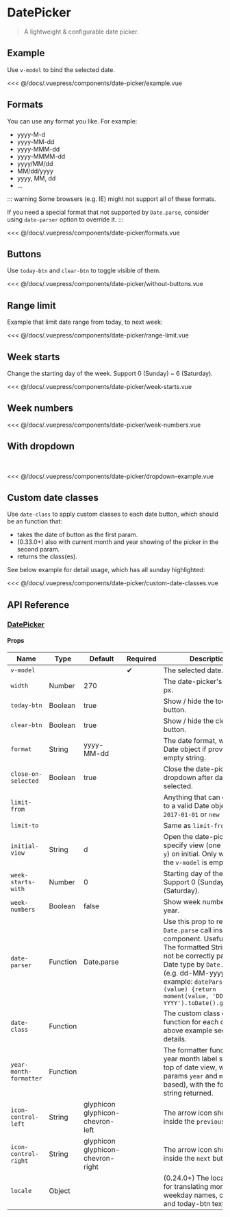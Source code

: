 # DatePicker

> A lightweight & configurable date picker.

## Example

Use `v-model` to bind the selected date.

<date-picker-example/>

<<< @/docs/.vuepress/components/date-picker/example.vue

## Formats

You can use any format you like. For example:

* yyyy-M-d
* yyyy-MM-dd
* yyyy-MMM-dd
* yyyy-MMMM-dd
* yyyy/MM/dd
* MM/dd/yyyy
* yyyy, MM, dd
* ...

::: warning
Some browsers (e.g. IE) might not support all of these formats.

If you need a special format that not supported by `Date.parse`, consider using `date-parser` option to override it.
:::

<date-picker-formats/>

<<< @/docs/.vuepress/components/date-picker/formats.vue

## Buttons

Use `today-btn` and `clear-btn` to toggle visible of them.

<date-picker-without-buttons/>

<<< @/docs/.vuepress/components/date-picker/without-buttons.vue

## Range limit

Example that limit date range from today, to next week:

<date-picker-range-limit/>

<<< @/docs/.vuepress/components/date-picker/range-limit.vue

## Week starts

Change the starting day of the week. Support 0 (Sunday) ~ 6 (Saturday).

<date-picker-week-starts/>

<<< @/docs/.vuepress/components/date-picker/week-starts.vue

## Week numbers

<date-picker-week-numbers/>

<<< @/docs/.vuepress/components/date-picker/week-numbers.vue

## With dropdown

<br/>

<date-picker-dropdown-example/>

<<< @/docs/.vuepress/components/date-picker/dropdown-example.vue

## Custom date classes

Use `date-class` to apply custom classes to each date button, which should be an function that:

* takes the date of button as the first param.
* (0.33.0+) also with current month and year showing of the picker in the second param.
* returns the class(es).

See below example for detail usage, which has all sunday highlighted:

<date-picker-custom-date-classes/>

<<< @/docs/.vuepress/components/date-picker/custom-date-classes.vue

## API Reference

### [DatePicker](https://github.com/wxsms/uiv/blob/master/src/components/datepicker/DatePicker.vue)

#### Props

Name                   | Type       | Default                           | Required | Description
--------------------   | ---------- | --------------------------------- | -------- | -----------------------
`v-model`              |            |                                   | &#10004; | The selected date.
`width`                | Number     | 270                               |          | The date-picker's width in px.
`today-btn`            | Boolean    | true                              |          | Show / hide the today button.
`clear-btn`            | Boolean    | true                              |          | Show / hide the clear button.
`format`               | String     | yyyy-MM-dd                        |          | The date format, will emit Date object if provided as empty string.
`close-on-selected`    | Boolean    | true                              |          | Close the date-picker dropdown after date selected.
`limit-from`           |            |                                   |          | Anything that can convert to a valid Date object. E.g. `2017-01-01` or `new Date()`.
`limit-to`             |            |                                   |          | Same as `limit-from`.
`initial-view`         | String     | d                                 |          | Open the date-picker with specify view (one of `d` / `m` / `y`) on initial. Only works if the `v-model` is empty.
`week-starts-with`     | Number     | 0                                 |          | Starting day of the week. Support 0 (Sunday) ~ 6 (Saturday).
`week-numbers`         | Boolean    | false                             |          | Show week numbers of year.
`date-parser`          | Function   | Date.parse                        |          | Use this prop to replace the `Date.parse` call inside the component. Useful when The formatted String can not be correctly parsed to Date type by `Date.parse` (e.g. dd-MM-yyyy). For example: `dateParser (value) {return moment(value, 'DD-MM-YYYY').toDate().getTime()}`
`date-class`           | Function   |                                   |          | The custom class callback function for each date. See above example section for details.
`year-month-formatter` | Function   |                                   |          | The formatter function of year month label string on top of date view, with 2 params `year` and `month` (0-based), with the formatted string returned.
`icon-control-left`    | String     | glyphicon glyphicon-chevron-left  |          | The arrow icon shown inside the `previous` button.
`icon-control-right`   | String     | glyphicon glyphicon-chevron-right |          | The arrow icon shown inside the `next` button.
`locale`               | Object     |                                   |          | (0.24.0+) The locale used for translating month and weekday names, clear-btn and today-btn texts.
